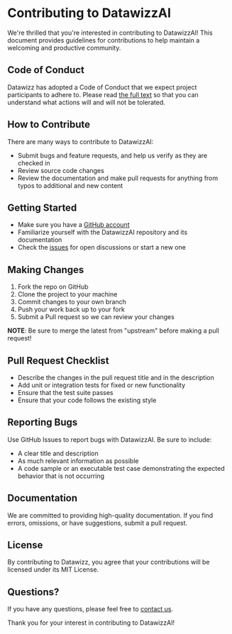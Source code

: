# Contributing to DatawizzAI

We're thrilled that you're interested in contributing to DatawizzAI! This document provides guidelines for contributions to help maintain a welcoming and productive community.

## Code of Conduct

Datawizz has adopted a Code of Conduct that we expect project participants to adhere to. Please read [the full text](LINK_TO_CODE_OF_CONDUCT) so that you can understand what actions will and will not be tolerated.

## How to Contribute

There are many ways to contribute to DatawizzAI:

- Submit bugs and feature requests, and help us verify as they are checked in
- Review source code changes
- Review the documentation and make pull requests for anything from typos to additional and new content

## Getting Started

- Make sure you have a [GitHub account](https://github.com/signup/free)
- Familiarize yourself with the DatawizzAI repository and its documentation
- Check the [issues](https://github.com/DatawizzAI/DatawizzAI/issues) for open discussions or start a new one

## Making Changes

1. Fork the repo on GitHub
2. Clone the project to your machine
3. Commit changes to your own branch
4. Push your work back up to your fork
5. Submit a Pull request so we can review your changes

**NOTE**: Be sure to merge the latest from "upstream" before making a pull request!

## Pull Request Checklist

- Describe the changes in the pull request title and in the description
- Add unit or integration tests for fixed or new functionality
- Ensure that the test suite passes
- Ensure that your code follows the existing style

## Reporting Bugs

Use GitHub Issues to report bugs with DatawizzAI. Be sure to include:

- A clear title and description
- As much relevant information as possible
- A code sample or an executable test case demonstrating the expected behavior that is not occurring

## Documentation

We are committed to providing high-quality documentation. If you find errors, omissions, or have suggestions, submit a pull request.

## License

By contributing to Datawizz, you agree that your contributions will be licensed under its MIT License.

## Questions?

If you have any questions, please feel free to [contact us](https://github.com/DatawizzAI/DatawizzAI/discussions).

Thank you for your interest in contributing to DatawizzAI!
